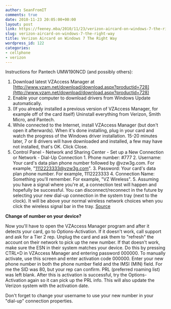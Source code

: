 ```yaml
---
author: SeanFromIT
comments: true
date: 2010-11-23 20:05:00+00:00
layout: post
link: https://feeney.mba/2010/11/23/verizon-aircard-on-windows-7-the-right-way/
slug: verizon-aircard-on-windows-7-the-right-way
title: Verizon Aircard on Windows 7 The Right Way
wordpress_id: 122
categories:
- cellphone
- verizon
---
```


Instructions for Pantech UMW190NCD (and possibly others):  


  1. Download latest VZAccess Manager at [http://www.vzam.net/download/download.aspx?productid=728](http://www.vzam.net/download/download.aspx?productid=728)
  2. Enable your computer to download drivers from Windows Update automatically.
  3. (If you already installed a previous version of VZAccess Manager, for example off of the card itself) Uninstall everything from Verizon, Smith Micro, and Pantech.
  4. While connected to the Internet, install VZAccess Manager (but don't open it afterwards). When it's done installing, plug in your card and watch the progress of the Windows driver installation. 15-20 minutes later, 7 or 8 drivers will have downloaded and installed, a few may have not installed, that's OK. Click Close.
  5. Control Panel - Network and Sharing Center - Set up a New Connection or Network - Dial-Up Connection
    1. Phone number: #777
    2. Username: Your card's data plan phone number followed by @vzw3g.com.  For example, "1112223333@vzw3g.com".
    3. Password: Your card's data plan phone number. For example, 1112223333
    4. Connection Name: Something you'll remember. For example, "VZ Wireless".
    5. Assuming you have a signal where you're at, a connection test will happen and hopefully be successful. You can disconnect/reconnect in the future by selecting your new dial-up connection in the system tray (next to the clock). It will be above your normal wireless network choices when you click the wireless signal bar in the tray.
[Source](http://phones.verizonwireless.com/droid/community/viewThread.aspx?id=156544&category=apps)  
  
**Change of number on your device?**  
  
Now you'll have to open the VZAccess Manager program and after it detects your card, go to Options-Activation. If it doesn't work, call support and ask for a Tier 2 rep. Unplug the card and ask them to "refresh" the account on their network to pick up the new number. If that doesn't work, make sure the ESN in their system matches your device. Do this by pressing CTRL+D in VZAccess Manager and entering password 000000.  To manually activate, use this screen and enter activation code 000000. Enter your new phone number in both the phone number field and the IMSI (MIN) field. For me the SID was 80, but your rep can confirm. PRL (preferred roaming list) was left blank. After this is activation is successful, try the Options-Activation again so it can pick up the PRL info. This will also update the Verizon system with the activation date.  
  
Don't forget to change your username to use your new number in your "dial-up" connection properties.  

